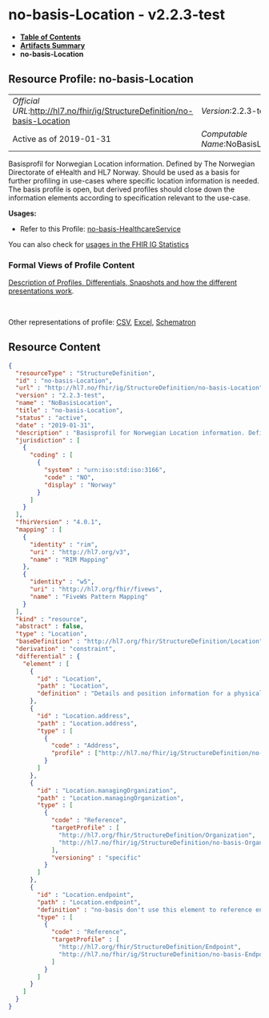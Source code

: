 # no-basis-Location - v2.2.3-test

* [**Table of Contents**](toc.md)
* [**Artifacts Summary**](artifacts.md)
* **no-basis-Location**

## Resource Profile: no-basis-Location 

| | |
| :--- | :--- |
| *Official URL*:http://hl7.no/fhir/ig/StructureDefinition/no-basis-Location | *Version*:2.2.3-test |
| Active as of 2019-01-31 | *Computable Name*:NoBasisLocation |

 
Basisprofil for Norwegian Location information. Defined by The Norwegian Directorate of eHealth and HL7 Norway. Should be used as a basis for further profiling in use-cases where specific location information is needed. The basis profile is open, but derived profiles should close down the information elements according to specification relevant to the use-case. 

**Usages:**

* Refer to this Profile: [no-basis-HealthcareService](StructureDefinition-no-basis-HealthcareService.md)

You can also check for [usages in the FHIR IG Statistics](https://packages2.fhir.org/xig/hl7.fhir.no.basis|current/StructureDefinition/no-basis-Location)

### Formal Views of Profile Content

 [Description of Profiles, Differentials, Snapshots and how the different presentations work](http://build.fhir.org/ig/FHIR/ig-guidance/readingIgs.html#structure-definitions). 

 

Other representations of profile: [CSV](StructureDefinition-no-basis-Location.csv), [Excel](StructureDefinition-no-basis-Location.xlsx), [Schematron](StructureDefinition-no-basis-Location.sch) 



## Resource Content

```json
{
  "resourceType" : "StructureDefinition",
  "id" : "no-basis-Location",
  "url" : "http://hl7.no/fhir/ig/StructureDefinition/no-basis-Location",
  "version" : "2.2.3-test",
  "name" : "NoBasisLocation",
  "title" : "no-basis-Location",
  "status" : "active",
  "date" : "2019-01-31",
  "description" : "Basisprofil for Norwegian Location information. Defined by The Norwegian Directorate of eHealth and HL7 Norway. Should be used as a basis for further profiling in use-cases where specific location information is needed. The basis profile is open, but derived profiles should close down the information elements according to specification relevant to the use-case.",
  "jurisdiction" : [
    {
      "coding" : [
        {
          "system" : "urn:iso:std:iso:3166",
          "code" : "NO",
          "display" : "Norway"
        }
      ]
    }
  ],
  "fhirVersion" : "4.0.1",
  "mapping" : [
    {
      "identity" : "rim",
      "uri" : "http://hl7.org/v3",
      "name" : "RIM Mapping"
    },
    {
      "identity" : "w5",
      "uri" : "http://hl7.org/fhir/fivews",
      "name" : "FiveWs Pattern Mapping"
    }
  ],
  "kind" : "resource",
  "abstract" : false,
  "type" : "Location",
  "baseDefinition" : "http://hl7.org/fhir/StructureDefinition/Location",
  "derivation" : "constraint",
  "differential" : {
    "element" : [
      {
        "id" : "Location",
        "path" : "Location",
        "definition" : "Details and position information for a physical place where services are provided  and resources and participants may be stored, found, contained or \r\naccommodated.\r\n\r\nno-basis: The use-case for no-basis-Location is representation of organization structure to describe where a specific department or healthcare service is offered."
      },
      {
        "id" : "Location.address",
        "path" : "Location.address",
        "type" : [
          {
            "code" : "Address",
            "profile" : ["http://hl7.no/fhir/ig/StructureDefinition/no-basis-Address"]
          }
        ]
      },
      {
        "id" : "Location.managingOrganization",
        "path" : "Location.managingOrganization",
        "type" : [
          {
            "code" : "Reference",
            "targetProfile" : [
              "http://hl7.org/fhir/StructureDefinition/Organization",
              "http://hl7.no/fhir/ig/StructureDefinition/no-basis-Organization"
            ],
            "versioning" : "specific"
          }
        ]
      },
      {
        "id" : "Location.endpoint",
        "path" : "Location.endpoint",
        "definition" : "no-basis don't use this element to reference endpoints registered in the Norwegian Address register (endpoints connected to a kommunikasjonspart in tjenestebasert adressering). Endpoints registered in the Norwegian Address register should only be referenced through a kommunikasjonspart-Organization resource.\r\n\r\nTechnical endpoints providing access to services operated for the location.",
        "type" : [
          {
            "code" : "Reference",
            "targetProfile" : [
              "http://hl7.org/fhir/StructureDefinition/Endpoint",
              "http://hl7.no/fhir/ig/StructureDefinition/no-basis-Endpoint"
            ]
          }
        ]
      }
    ]
  }
}

```
